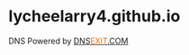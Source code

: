 # lycheelarry4.github.io

DNS Powered by <font color="#006699"><a href="http://www.dnsExit.com">DNS</a></font><a href="http://www.dnsExit.com"><font color="#FF6600">EXIT</font>.COM</a>
